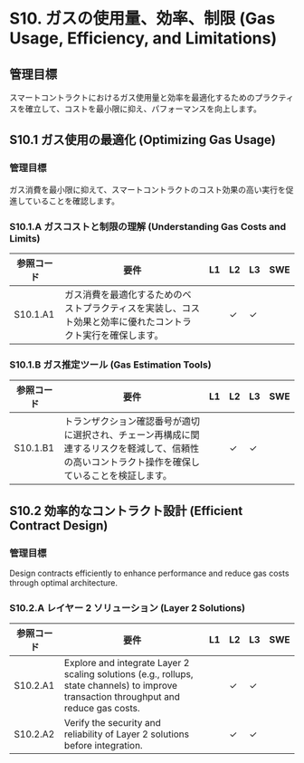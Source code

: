 # S10. ガスの使用量、効率、制限 (Gas Usage, Efficiency, and Limitations)

## 管理目標
スマートコントラクトにおけるガス使用量と効率を最適化するためのプラクティスを確立して、コストを最小限に抑え、パフォーマンスを向上します。

## S10.1 ガス使用の最適化 (Optimizing Gas Usage)

### 管理目標
ガス消費を最小限に抑えて、スマートコントラクトのコスト効果の高い実行を促進していることを確認します。

### S10.1.A ガスコストと制限の理解 (Understanding Gas Costs and Limits)

| 参照コード   | 要件                                                                        | L1 | L2 | L3 | SWE |
| ------------ | --------------------------------------------------------------------------- | -- | -- | -- | --- |
| S10.1.A1     | ガス消費を最適化するためのベストプラクティスを実装し、コスト効果と効率に優れたコントラクト実行を確保します。 |    | ✓  | ✓  |     |

### S10.1.B ガス推定ツール (Gas Estimation Tools)

| 参照コード   | 要件                                                                        | L1 | L2 | L3 | SWE |
| ------------ | --------------------------------------------------------------------------- | -- | -- | -- | --- |
| S10.1.B1     | トランザクション確認番号が適切に選択され、チェーン再構成に関連するリスクを軽減して、信頼性の高いコントラクト操作を確保していることを検証します。 |    | ✓  | ✓  |     |


## S10.2 効率的なコントラクト設計 (Efficient Contract Design)

### 管理目標
Design contracts efficiently to enhance performance and reduce gas costs through optimal architecture.

### S10.2.A レイヤー 2 ソリューション (Layer 2 Solutions)

| 参照コード   | 要件                                                                        | L1 | L2 | L3 | SWE |
| ------------ | --------------------------------------------------------------------------- | -- | -- | -- | --- |
| S10.2.A1     | Explore and integrate Layer 2 scaling solutions (e.g., rollups, state channels) to improve transaction throughput and reduce gas costs. |    | ✓  | ✓  |     |
| S10.2.A2     | Verify the security and reliability of Layer 2 solutions before integration. |    | ✓  | ✓  |     |
